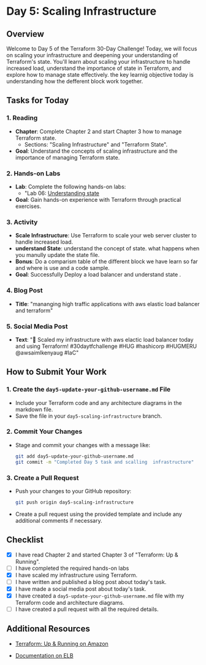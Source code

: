# Day 5: Scaling Infrastructure

## Overview

Welcome to Day 5 of the Terraform 30-Day Challenge! Today, we will focus on scaling your infrastructure and deepening your understanding of Terraform's state. You'll learn about scaling your infrastructure to handle increased load, understand the importance of state in Terraform, and explore how to manage state effectively. the key learnig objective today is understanding how the defferent block work together.

## Tasks for Today

### 1. **Reading**
   - **Chapter**: Complete Chapter 2 and start Chapter 3 how to manage Terraform state.
     - Sections: "Scaling Infrastructure" and "Terraform State".
   - **Goal**: Understand the concepts of scaling infrastructure and the importance of managing Terraform state.

### 2. **Hands-on Labs**
   - **Lab**: Complete the following hands-on labs:
     - "Lab 06: [Understanding state](https://github.com/btkrausen/hashicorp/blob/master/terraform/Hands-On%20Labs/Section%2003%20-%20Understand%20The%20Purpose%20of%20Terraform/02%20-%20Benefits_of_State.md)
   - **Goal**: Gain hands-on experience with Terraform through practical exercises.
### 3. **Activity**
   - **Scale Infrastructure**: Use Terraform to scale your web server cluster to handle increased load.
   - **understand  State**: understand the concept of state. what happens when you manully update the state file.
   - **Bonus**: Do a comparism table of the different block we have learn so far and where is use and a code sample.
   - **Goal**: Successfully Deploy a load balancer and understand state .

### 4. **Blog Post**
   - **Title**: "mananging high traffic applications with aws elastic load balancer and terraform"

### 5. **Social Media Post**
   - **Text**: "🚀 Scaled my infrastructure with aws elactic load balancer today and using Terraform! #30daytfchallenge #HUG #hashicorp #HUGMERU @awsaimlkenyaug #IaC"


## How to Submit Your Work

### 1. **Create the `day5-update-your-github-username.md` File**
   - Include your Terraform code and any architecture diagrams in the markdown file.
   - Save the file in your `day5-scaling-infrastructure` branch.

### 2. **Commit Your Changes**
   - Stage and commit your changes with a message like:
     ```bash
     git add day5-update-your-github-username.md
     git commit -m "Completed Day 5 task and scalling  infrastructure"
     ```

### 3. **Create a Pull Request**
   - Push your changes to your GitHub repository:
     ```bash
     git push origin day5-scaling-infrastructure
     ```
   - Create a pull request using the provided template and include any additional comments if necessary.

## Checklist

- [x] I have read Chapter 2 and started Chapter 3 of "Terraform: Up & Running".
- [ ] I have completed the required hands-on labs
- [x] I have scaled my infrastructure using Terraform.
- [ ] I have written and published a blog post about today's task.
- [x] I have made a social media post about today's task.
- [x] I have created a `day5-update-your-github-username.md` file with my Terraform code and architecture diagrams.
- [ ] I have created a pull request with all the required details.

## Additional Resources

- [Terraform: Up & Running on Amazon](https://www.amazon.com/Terraform-Running-Infrastructure-Configuration-Management/dp/1492046906)

- [Documentation on ELB](https://docs.aws.amazon.com/elasticloadbalancing/latest/application/introduction.html)




